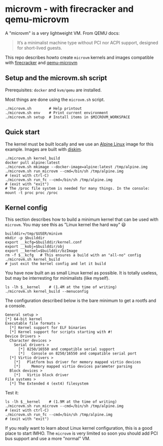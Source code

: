 # microvm - with firecracker and qemu-microvm

A "microvm" is a very lightweight VM. From QEMU docs:

> It’s a minimalist machine type without PCI nor ACPI support, designed for short-lived guests.

This repo describes howto create `microvm` kernels and images
compatible with [firecracker](
https://github.com/firecracker-microvm/firecracker) and
[qemu-microvm](https://qemu.readthedocs.io/en/latest/system/i386/microvm.html)


## Setup and the microvm.sh script

Prerequisites: `docker` and `kvm/qemu` are installed.

Most things are done using the `microvm.sh` script.
```
./microvm.sh        # Help printout
./microvm.sh env    # Print current environment
./microvm.sh setup  # Install items in $MICROVM_WORKSPACE
```

## Quick start

The kernel must be built locally and we use an [Alpine Linux](
https://www.alpinelinux.org/) image for this example. Images are built
with [diskim]().

```
./microvm.sh kernel_build
docker pull alpine:latest
./microvm.sh mkimage --docker-image=alpine:latest /tmp/alpine.img
./microvm.sh run_microvm --cmd=/bin/sh /tmp/alpine.img
# (exit with ctrl-C)
./microvm.sh run_fc --cmd=/bin/sh /tmp/alpine.img
# (exit with "exit")
# The /proc file system is needed for many things. In the console:
mount -t proc proc /proc
```


## Kernel config

This section describes how to build a minimum kernel that can be used
with `microvm`. You may see this as "Linux kernel the hard way" :smiley:

```
builddir=/tmp/$USER/minivm
mkdir -p $builddir
export __kcfg=$builddir/kernel.conf
export __kobj=$builddir/obj
export __kernel=$builddir/bzImage
rm -f $__kcfg   # This ensures a build with an "all-no" config
./microvm.sh kernel_build
# just exit the kernel config and let it build
```

You have now built an as small Linux kernel as possible. It is totally
useless, but may be interresting for minimalists (like myself).

```
ls -lh $__kernel    # (1.4M at the time of writing)
./microvm.sh kernel_build --menuconfig
```

The configuration described below is the bare minimum to get a rootfs
and a console.

```
General setup >
[*] 64-bit kernel
Executable file formats >
  [*] Kernel support for ELF binaries
  [*] Kernel support for scripts starting with #!
Device Drivers >
  Character devices >
    Serial drivers >
	  [*] 8250/16550 and compatible serial support
	  [*]   Console on 8250/16550 and compatible serial port
  [*] Virtio drivers >
    [*]   Platform bus driver for memory mapped virtio devices
	[*]     Memory mapped virtio devices parameter parsing
  Block devices >
    [*]   Virtio block driver  
File systems >
  [*] The Extended 4 (ext4) filesystem
```

Test it:
```
ls -lh $__kernel    # (1.9M at the time of writing)
./microvm.sh run_microvm --cmd=/bin/sh /tmp/alpine.img
# (exit with ctrl-C)
./microvm.sh run_fc --cmd=/bin/sh /tmp/alpine.img
# (exit with "exit")
```

If you really want to learn about Linux kernel configuration, this is
a good place to start IMHO. The `microvm` is very limited so soon you
should add PCI bus support and use a more "normal" VM.

